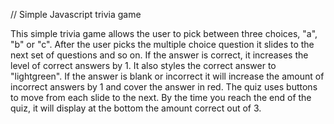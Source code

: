   // Simple Javascript trivia game

 This simple trivia game allows the user to pick between three choices, "a", "b" or "c". After the user picks the multiple choice question it slides to the next set of   questions and so on. If the answer is correct, it increases the level of correct answers by 1. It also styles the correct answer to "lightgreen". If the answer is blank or incorrect it will increase the amount of incorrect answers by 1 and cover the answer in red. The quiz uses buttons to move from each slide to the next. By the time you reach the end of the quiz, it will display at the bottom the amount correct out of 3. 
